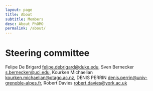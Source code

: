 ```yaml
---
layout: page
title: About
subtitle: Members
desc: About PhOMO
permalink: /about/
---
```


<h1>Steering committee</h1>

Felipe De Brigard <felipe.debrigard@duke.edu>,
Sven Bernecker <s.bernecker@uci.edu>,
Kourken Michaelian <kourken.michaelian@otago.ac.nz>,
DENIS PERRIN <denis.perrin@univ-grenoble-alpes.fr>,
Robert Davies <robert.davies@york.ac.uk>

